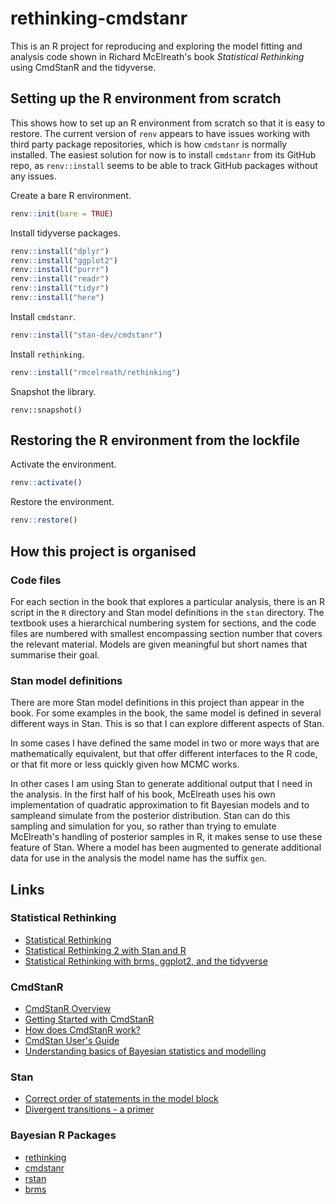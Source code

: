 # rethinking-cmdstanr

This is an R project for reproducing and exploring the model fitting and analysis code shown in Richard McElreath's book *Statistical Rethinking* using CmdStanR and the tidyverse.

## Setting up the R environment from scratch

This shows how to set up an R environment from scratch so that it is easy to restore. The current version of `renv` appears to have issues working with third party package repositories, which is how `cmdstanr` is normally installed. The easiest solution for now is to install `cmdstanr` from its GitHub repo, as `renv::install` seems to be able to track GitHub packages without any issues.

Create a bare R environment.

```r
renv::init(bare = TRUE)
```

Install tidyverse packages.

```r
renv::install("dplyr")
renv::install("ggplot2")
renv::install("purrr")
renv::install("readr")
renv::install("tidyr")
renv::install("here")
```

Install `cmdstanr`.

```r
renv::install("stan-dev/cmdstanr")
```

Install `rethinking`.

```r
renv::install("rmcelreath/rethinking")
```

Snapshot the library.

```
renv::snapshot()
```

## Restoring the R environment from the lockfile

Activate the environment.

```r
renv::activate()
```

Restore the environment.

```r
renv::restore()
```

## How this project is organised

### Code files

For each section in the book that explores a particular analysis, there is an R script in the `R` directory and Stan model definitions in the `stan` directory. The textbook uses a hierarchical numbering system for sections, and the code files are numbered with smallest encompassing section number that covers the relevant material. Models are given meaningful but short names that summarise their goal.

### Stan model definitions

There are more Stan model definitions in this project than appear in the book. For some examples in the book, the same model is defined in several different ways in Stan. This is so that I can explore different aspects of Stan. 

In some cases I have defined the same model in two or more ways that are mathematically equivalent, but that offer different interfaces to the R code, or that fit more or less quickly given how MCMC works. 

In other cases I am using Stan to generate additional output that I need in the analysis. In the first half of his book, McElreath uses his own implementation of quadratic approximation to fit Bayesian models and to sampleand simulate from the posterior distribution. Stan can do this sampling and simulation for you, so rather than trying to emulate McElreath's handling of posterior samples in R, it makes sense to use these feature of Stan. Where a model has been augmented to generate additional data for use in the analysis the model name has the suffix `gen`.

## Links

### Statistical Rethinking

- [Statistical Rethinking](https://github.com/rmcelreath/stat_rethinking_2022)
- [Statistical Rethinking 2 with Stan and R](https://vincentarelbundock.github.io/rethinking2/)
- [Statistical Rethinking with brms, ggplot2, and the tidyverse](https://bookdown.org/ajkurz/Statistical_Rethinking_recoded/)

### CmdStanR

- [CmdStanR Overview](https://mc-stan.org/cmdstanr/)
- [Getting Started with CmdStanR](https://mc-stan.org/cmdstanr/articles/cmdstanr.html)
- [How does CmdStanR work?](https://mc-stan.org/cmdstanr/articles/cmdstanr-internals.html)
- [CmdStan User's Guide](https://mc-stan.org/docs/cmdstan-guide/index.html)
- [Understanding basics of Bayesian statistics and modelling](https://discourse.mc-stan.org/t/understanding-basics-of-bayesian-statistics-and-modelling/17243)

### Stan
- [Correct order of statements in the model block](https://discourse.mc-stan.org/t/correct-ordering-of-lines-in-the-model-block/661/3)
- [Divergent transitions - a primer](https://discourse.mc-stan.org/t/divergent-transitions-a-primer/17099)


### Bayesian R Packages

- [rethinking](https://github.com/rmcelreath/rethinking/)
- [cmdstanr](https://github.com/stan-dev/cmdstanr)
- [rstan](https://github.com/stan-dev/rstan/wiki/RStan-Getting-Started)
- [brms](https://paul-buerkner.github.io/brms/)

